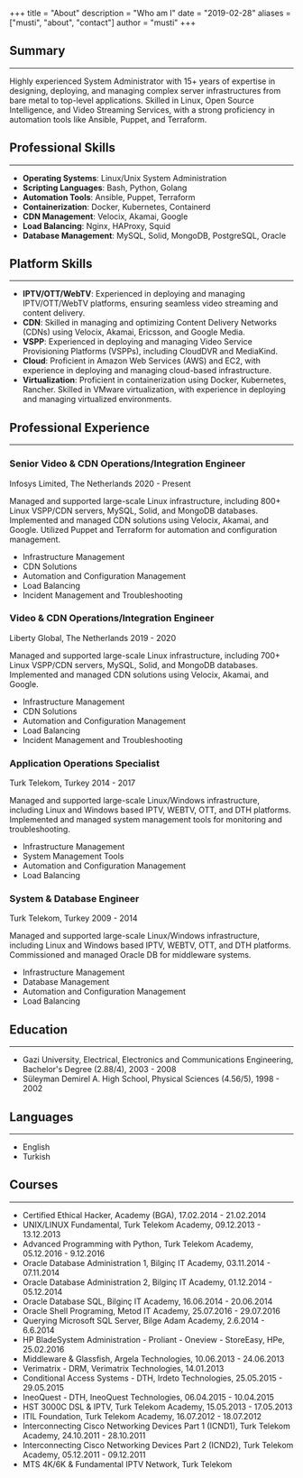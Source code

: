 +++
title = "About"
description = "Who am I"
date = "2019-02-28"
aliases = ["musti", "about", "contact"]
author = "musti"
+++

## Summary

______________________________________________________________________

Highly experienced System Administrator with 15+ years of expertise in designing, deploying, and managing complex server infrastructures from bare metal to top-level applications. Skilled in Linux, Open Source Intelligence, and Video Streaming Services, with a strong proficiency in automation tools like Ansible, Puppet, and Terraform.

## Professional Skills

______________________________________________________________________

- **Operating Systems**: Linux/Unix System Administration
- **Scripting Languages**: Bash, Python, Golang
- **Automation Tools**: Ansible, Puppet, Terraform
- **Containerization**: Docker, Kubernetes, Containerd
- **CDN Management**: Velocix, Akamai, Google
- **Load Balancing**: Nginx, HAProxy, Squid
- **Database Management**: MySQL, Solid, MongoDB, PostgreSQL, Oracle

## Platform Skills

______________________________________________________________________

- **IPTV/OTT/WebTV**: Experienced in deploying and managing IPTV/OTT/WebTV platforms, ensuring seamless video streaming and content delivery.
- **CDN**: Skilled in managing and optimizing Content Delivery Networks (CDNs) using Velocix, Akamai, Ericsson, and Google Media.
- **VSPP**: Experienced in deploying and managing Video Service Provisioning Platforms (VSPPs), including CloudDVR and MediaKind.
- **Cloud**: Proficient in Amazon Web Services (AWS) and EC2, with experience in deploying and managing cloud-based infrastructure.
- **Virtualization**: Proficient in containerization using Docker, Kubernetes, Rancher. Skilled in VMware virtualization, with experience in deploying and managing virtualized environments.

## Professional Experience

______________________________________________________________________

### Senior Video & CDN Operations/Integration Engineer

Infosys Limited, The Netherlands
2020 - Present

Managed and supported large-scale Linux infrastructure, including 800+ Linux VSPP/CDN servers, MySQL, Solid, and MongoDB databases. Implemented and managed CDN solutions using Velocix, Akamai, and Google. Utilized Puppet and Terraform for automation and configuration management.

- Infrastructure Management
- CDN Solutions
- Automation and Configuration Management
- Load Balancing
- Incident Management and Troubleshooting

### Video & CDN Operations/Integration Engineer

Liberty Global, The Netherlands
2019 - 2020

Managed and supported large-scale Linux infrastructure, including 700+ Linux VSPP/CDN servers, MySQL, Solid, and MongoDB databases. Implemented and managed CDN solutions using Velocix, Akamai, and Google.

- Infrastructure Management
- CDN Solutions
- Automation and Configuration Management
- Load Balancing
- Incident Management and Troubleshooting

### Application Operations Specialist

Turk Telekom, Turkey
2014 - 2017

Managed and supported large-scale Linux/Windows infrastructure, including Linux and Windows based IPTV, WEBTV, OTT, and DTH platforms. Implemented and managed system management tools for monitoring and troubleshooting.

- Infrastructure Management
- System Management Tools
- Automation and Configuration Management
- Load Balancing

### System & Database Engineer

Turk Telekom, Turkey
2009 - 2014

Managed and supported large-scale Linux/Windows infrastructure, including Linux and Windows based IPTV, WEBTV, OTT, and DTH platforms. Commissioned and managed Oracle DB for middleware systems.

- Infrastructure Management
- Database Management
- Automation and Configuration Management
- Load Balancing

## Education

______________________________________________________________________

- Gazi University, Electrical, Electronics and Communications Engineering, Bachelor's Degree (2.88/4), 2003 - 2008
- Süleyman Demirel A. High School, Physical Sciences (4.56/5), 1998 - 2002

## Languages

______________________________________________________________________

- English
- Turkish

## Courses

______________________________________________________________________

- Certified Ethical Hacker, Academy (BGA), 17.02.2014 - 21.02.2014
- UNIX/LINUX Fundamental, Turk Telekom Academy, 09.12.2013 - 13.12.2013
- Advanced Programming with Python, Turk Telekom Academy, 05.12.2016 - 9.12.2016
- Oracle Database Administration 1, Bilginç IT Academy, 03.11.2014 - 07.11.2014
- Oracle Database Administration 2, Bilginç IT Academy, 01.12.2014 - 05.12.2014
- Oracle Database SQL, Bilginç IT Academy, 16.06.2014 - 20.06.2014
- Oracle Shell Programing, Metod IT Academy, 25.07.2016 - 29.07.2016
- Querying Microsoft SQL Server, Bilge Adam Academy, 2.6.2014 - 6.6.2014
- HP BladeSystem Administration - Proliant - Oneview - StoreEasy, HPe, 25.02.2016
- Middleware & Glassfish, Argela Technologies, 10.06.2013 - 24.06.2013
- Verimatrix - DRM, Verimatrix Technologies, 14.01.2013
- Conditional Access Systems - DTH, Irdeto Technologies, 25.05.2015 - 29.05.2015
- IneoQuest - DTH, IneoQuest Technologies, 06.04.2015 - 10.04.2015
- HST 3000C DSL & IPTV, Turk Telekom Academy, 15.05.2013 - 17.05.2013
- ITIL Foundation, Turk Telekom Academy, 16.07.2012 - 18.07.2012
- Interconnecting Cisco Networking Devices Part 1 (ICND1), Turk Telekom Academy, 24.10.2011 - 28.10.2011
- Interconnecting Cisco Networking Devices Part 2 (ICND2), Turk Telekom Academy, 05.12.2011 - 09.12.2011
- MTS 4K/6K & Fundamental IPTV Network, Turk Telekom
